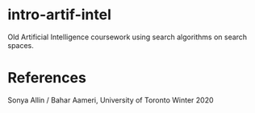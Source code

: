 # intro-artif-intel
Old Artificial Intelligence coursework using search algorithms on search spaces.

# References
Sonya Allin / Bahar Aameri, University of Toronto Winter 2020 <br>

